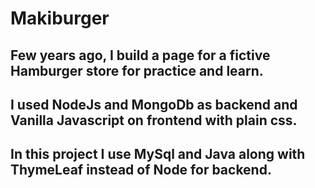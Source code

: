 # Makiburger 
## Few years ago, I build a page for a fictive Hamburger store for practice and learn.
## I used NodeJs and MongoDb as backend and Vanilla Javascript on frontend with plain css.
## In this project I use MySql and Java along with ThymeLeaf instead of Node for backend.

